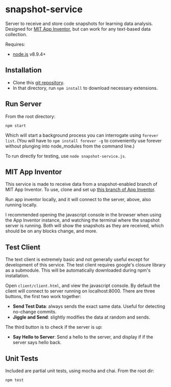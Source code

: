 # snapshot-service
Server to receive and store code snapshots for learning data analysis.
Designed for [MIT App Inventor](http://appinventor.mit.edu/explore/), but can work for any text-based data collection.

Requires:
* [node.js](http://nodejs.org) v8.9.4+

## Installation
* Clone this [git repository](https://github.com/marksherman/snapshot-service).
* In that directory, run ``npm install`` to download necessary extensions.

## Run Server
From the root directory:
```
npm start
```
Which will start a background process you can interrogate using ``forever list``. 
(You will have to ``npm install forever -g`` to conveniently use forever without plunging into node_modules from the command line.)

To run directly for testing, use ``node snapshot-service.js``.

## MIT App Inventor
This service is made to receive data from a snapshot-enabled branch of MIT App Inventor.
To use, clone and set up [this branch of App Inventor](https://github.com/marksherman/appinventor-sources/tree/snapshot-service).

Run app inventor locally, and it will connect to the server, above, also running locally.

I recommended opening the javascript console in the browser when using the App Inventor instance, and watching the 
terminal where the snapshot server is running. Both will show the snapshots as they are received, which should be on any
blocks change, and more.

## Test Client
The text client is extremely basic and not generally useful except for development of this service.
The test client requires google's closure library as a submodule. This will be automatically downloaded during npm's installation.

Open ``client/client.html``, and view the javascript console. By default the client will connect to server running on localhost:8000.
There are three buttons, the first two work together:
* **Send Test Data**: always sends the exact same data. Useful for detecting no-change commits.
* **Jiggle and Send**: slightly modifies the data at random and sends.

The third button is to check if the server is up:

* **Say Hello to Server**: Send a hello to the server, and display if if the server says hello back.


## Unit Tests
Included are partial unit tests, using mocha and chai. From  the root dir:
```
npm test
```
